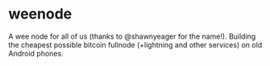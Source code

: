 # weenode
A wee node for all of us (thanks to @shawnyeager for the name!). Building the cheapest possible bitcoin fullnode (+lightning and other services) on old Android phones.
